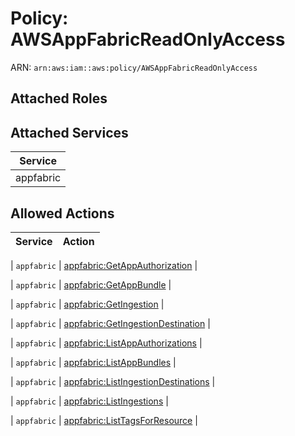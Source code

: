 # Policy: AWSAppFabricReadOnlyAccess

ARN: `arn:aws:iam::aws:policy/AWSAppFabricReadOnlyAccess`

## Attached Roles

## Attached Services

| Service |
|---------|
| appfabric |

## Allowed Actions

| Service | Action |
|:-------:|--------|

| `appfabric` | [appfabric:GetAppAuthorization](../actions.md#appfabric:getappauthorization) |

| `appfabric` | [appfabric:GetAppBundle](../actions.md#appfabric:getappbundle) |

| `appfabric` | [appfabric:GetIngestion](../actions.md#appfabric:getingestion) |

| `appfabric` | [appfabric:GetIngestionDestination](../actions.md#appfabric:getingestiondestination) |

| `appfabric` | [appfabric:ListAppAuthorizations](../actions.md#appfabric:listappauthorizations) |

| `appfabric` | [appfabric:ListAppBundles](../actions.md#appfabric:listappbundles) |

| `appfabric` | [appfabric:ListIngestionDestinations](../actions.md#appfabric:listingestiondestinations) |

| `appfabric` | [appfabric:ListIngestions](../actions.md#appfabric:listingestions) |

| `appfabric` | [appfabric:ListTagsForResource](../actions.md#appfabric:listtagsforresource) |
